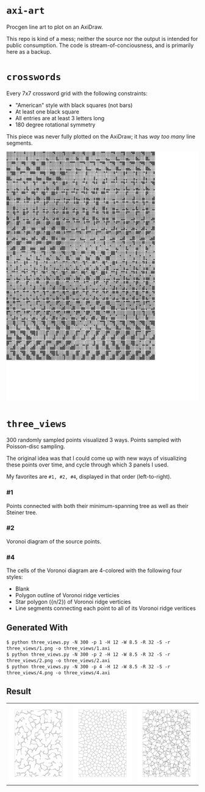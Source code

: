 `axi-art`
=========
Procgen line art to plot on an AxiDraw.

This repo is kind of a mess; neither the source nor the output is intended for public consumption.
The code is stream-of-conciousness, and is primarily here as a backup.

`crosswords`
============

Every 7x7 crossword grid with the following constraints:

- "American" style with black squares (not bars)
- At least one black square
- All entries are at least 3 letters long
- 180 degree rotational symmetry

This piece was never fully plotted on the AxiDraw; it has *way too many* line segments.

![crosswords](crosswords.svg)

`three_views`
=============

300 randomly sampled points visualized 3 ways. Points sampled with Poisson-disc sampling.

The original idea was that I could come up with new ways of visualizing these points over time, and cycle through which 3 panels I used.

My favorites are `#1, #2, #4`, displayed in that order (left-to-right).

### #1

Points connected with both their minimum-spanning tree as well as their Steiner tree.

### #2

Voronoi diagram of the source points.

### #4

The cells of the Voronoi diagram are 4-colored with the following four styles:

* Blank
* Polygon outline of Voronoi ridge verticies
* Star polygon ({n/2}) of Voronoi ridge verticies
* Line segments connecting each point to all of its Voronoi ridge veritices

Generated With
--------------

    $ python three_views.py -N 300 -p 1 -H 12 -W 8.5 -R 32 -S -r three_views/1.png -o three_views/1.axi
    $ python three_views.py -N 300 -p 2 -H 12 -W 8.5 -R 32 -S -r three_views/2.png -o three_views/2.axi
    $ python three_views.py -N 300 -p 4 -H 12 -W 8.5 -R 32 -S -r three_views/4.png -o three_views/4.axi

Result
------
<table>
     <tr>
        <td><img src="three_views/1.png"></td>
        <td><img src="three_views/2.png"></td>
        <td><img src="three_views/4.png"></td>
    </tr>
</table>

